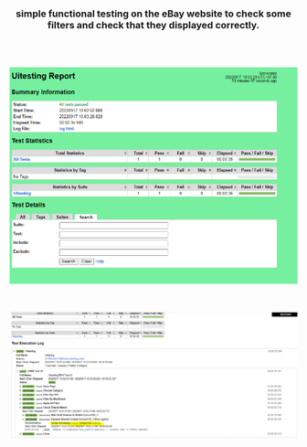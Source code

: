 <p>
    <h3 align="center">
        simple functional testing on the eBay website to check some filters and check that they displayed correctly.
    </h3>
</p>
<br>
<br>
<p align="center">
    <img src="./img/ui-report.PNG" alt="report">
</p>
<br>
<p align="center">
    <img src="./img/test-log.PNG" alt="log">
</p>